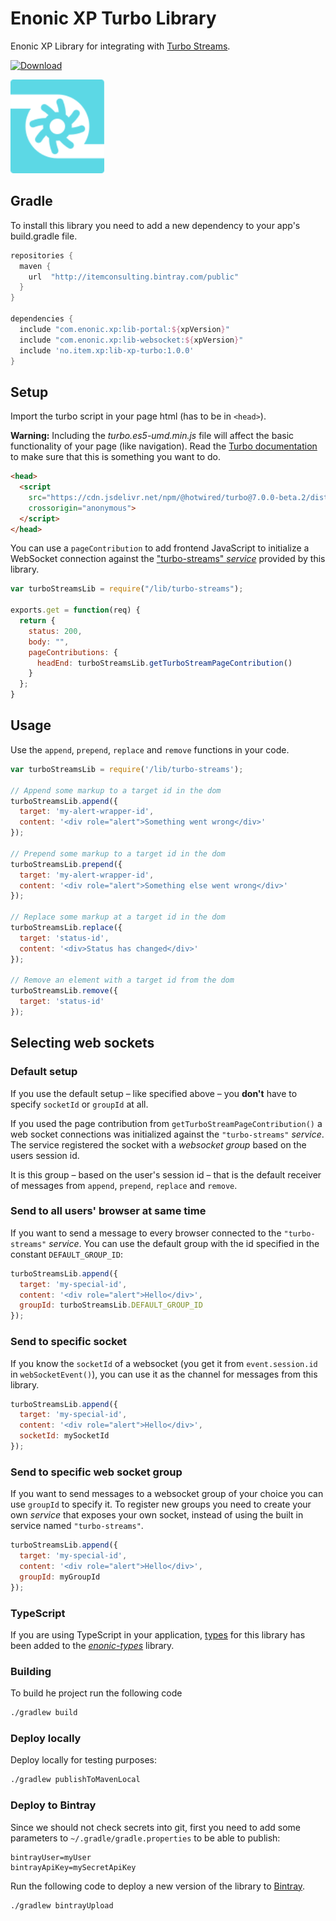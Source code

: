 # Enonic XP Turbo Library

Enonic XP Library for integrating with [Turbo Streams](https://turbo.hotwire.dev/reference/streams).

[ ![Download](https://api.bintray.com/packages/itemconsulting/public/no.item.xp.lib-xp-turbo/images/download.svg?version=1.0.0) ](https://bintray.com/itemconsulting/public/no.item.xp.lib-xp-turbo/1.0.0/link)


<img src="https://github.com/ItemConsulting/lib-xp-turbo/raw/main/docs/icon.svg?sanitize=true" width="150">

## Gradle

To install this library you need to add a new dependency to your app's build.gradle file.

```groovy
repositories {
  maven {
    url  "http://itemconsulting.bintray.com/public"
  }
}

dependencies {
  include "com.enonic.xp:lib-portal:${xpVersion}"
  include "com.enonic.xp:lib-websocket:${xpVersion}"
  include 'no.item.xp:lib-xp-turbo:1.0.0'
}
```

## Setup

Import the turbo script in your page html (has to be in `<head>`).

**Warning:** Including the *turbo.es5-umd.min.js* file will affect the basic functionality of your page (like navigation). 
Read the [Turbo documentation](https://turbo.hotwire.dev/handbook/introduction) to make sure that this is something you 
want to do.

```html  
<head>
  <script
    src="https://cdn.jsdelivr.net/npm/@hotwired/turbo@7.0.0-beta.2/dist/turbo.es5-umd.min.js"
    crossorigin="anonymous">
  </script>
</head>
```

You can use a `pageContribution` to add frontend JavaScript to initialize a WebSocket connection against the 
["turbo-streams" *service*](./src/main/resources/services/turbo-streams/turbo-streams.ts) provided by this library.

```javascript
var turboStreamsLib = require("/lib/turbo-streams");

exports.get = function(req) {
  return {
    status: 200,
    body: "",
    pageContributions: {
      headEnd: turboStreamsLib.getTurboStreamPageContribution()
    }
  };
}
```
## Usage

Use the `append`, `prepend`, `replace` and `remove` functions in your code.

```javascript
var turboStreamsLib = require('/lib/turbo-streams');

// Append some markup to a target id in the dom
turboStreamsLib.append({
  target: 'my-alert-wrapper-id', 
  content: '<div role="alert">Something went wrong</div>'
});

// Prepend some markup to a target id in the dom
turboStreamsLib.prepend({
  target: 'my-alert-wrapper-id', 
  content: '<div role="alert">Something else went wrong</div>'
});

// Replace some markup at a target id in the dom
turboStreamsLib.replace({
  target: 'status-id', 
  content: '<div>Status has changed</div>'
});

// Remove an element with a target id from the dom
turboStreamsLib.remove({
  target: 'status-id'
});
```

## Selecting web sockets

### Default setup

If you use the default setup – like specified above – you **don't** have to specify `socketId` or `groupId` at all. 

If you used the page contribution from `getTurboStreamPageContribution()` a web socket connections was initialized against
the `"turbo-streams"` *service*. The service registered the socket with a *websocket group* based on the users session id.

It is this group – based on the user's session id – that is the default receiver of messages from `append`, `prepend`,
`replace` and `remove`.

### Send to all users' browser at same time

If you want to send a message to every browser connected to the `"turbo-streams"` *service*. You can use the default 
group with the id specified in the constant `DEFAULT_GROUP_ID`:

```javascript
turboStreamsLib.append({
  target: 'my-special-id', 
  content: '<div role="alert">Hello</div>',
  groupId: turboStreamsLib.DEFAULT_GROUP_ID
});
```

### Send to specific socket

If you know the `socketId` of a websocket (you get it from `event.session.id` in `webSocketEvent()`), you can use it as 
the channel for messages from this library.

```javascript
turboStreamsLib.append({
  target: 'my-special-id', 
  content: '<div role="alert">Hello</div>',
  socketId: mySocketId
});
```

### Send to specific web socket group

If you want to send messages to a websocket group of your choice you can use `groupId` to specify it. To register new 
groups you need to create your own *service* that exposes your own socket, instead of using the built in service 
named `"turbo-streams"`.

```javascript
turboStreamsLib.append({
  target: 'my-special-id', 
  content: '<div role="alert">Hello</div>',
  groupId: myGroupId
});
```

### TypeScript

If you are using TypeScript in your application,
[types](https://github.com/ItemConsulting/enonic-types/blob/main/src/turbo.ts) for this library has been added to the
[*enonic-types*](https://github.com/ItemConsulting/enonic-types) library.

### Building

To build he project run the following code

```bash
./gradlew build
```

### Deploy locally

Deploy locally for testing purposes:

```bash
./gradlew publishToMavenLocal
```
### Deploy to Bintray

Since we should not check secrets into git, first you need to add some parameters to `~/.gradle/gradle.properties` to be
able to publish:

```properties
bintrayUser=myUser
bintrayApiKey=mySecretApiKey
```

Run the following code to deploy a new version of the library to [Bintray](https://bintray.com/itemconsulting).

```bash
./gradlew bintrayUpload
```
